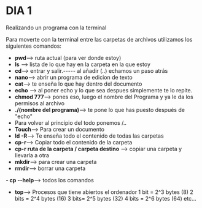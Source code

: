 # DIA 1 #
Realizando un programa con la terminal

Para moverte con la terminal entre las carpetas de archivos utilizamos los siguientes comandos:
- **pwd**--> ruta actual (para ver donde estoy)
- **ls** --> lista de lo que hay en la carpeta en la que estoy
- **cd**--> entrar y salir.----- al añadir (..) echamos un paso atrás
- **nano**--> abrir un programa de edicion de texto
- **cat**--> te enseña lo que hay dentro del documento
- **echo** --> al poner echo y lo que sea despues simplemente te lo repite.
- **chmod 777**--> pones eso, luego el nombre del Programa y ya le da los permisos al archivo
- **./(nombre del programa)**--> te pone lo que has puesto después de "echo"
- Para volver al principio del todo ponemos /..
- **Touch**--> Para crear un documento
- **ld -R**--> Te enseña todo el contenido de todas las carpetas
- **cp-r**--> Copiar todo el contenido de la carpeta
- **cp-r ruta de la carpeta / carpeta destino** --> copiar una carpeta y llevarla a otra
- **mkdir**--> para crear una carpeta
- **rmdir**--> borrar una carpeta

**- cp --help**--> todos los comandos 
- **top**--> Procesos que tiene abiertos el ordenador
1 bit = 2^3 bytes  (8)
2 bits = 2^4 bytes (16)
3 bits= 2^5 bytes  (32)
4 bits = 2^6 bytes (64)
etc...

